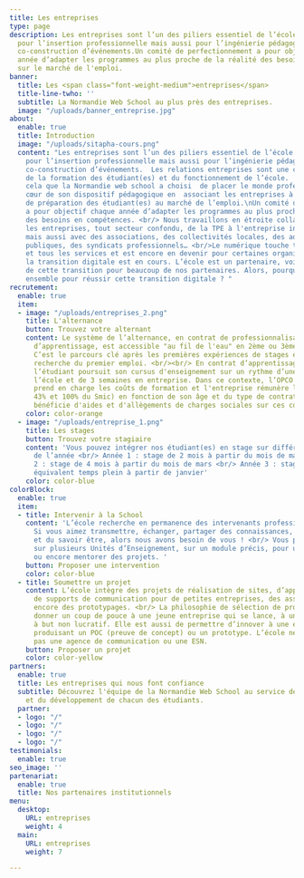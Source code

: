 ```yaml
---
title: Les entreprises
type: page
description: Les entreprises sont l’un des piliers essentiel de l’école que ce soit
  pour l’insertion professionnelle mais aussi pour l’ingénierie pédagogique et la
  co-construction d’événements.Un comité de perfectionnement a pour objectif chaque
  année d’adapter les programmes au plus proche de la réalité des besoins en compétences
  sur le marché de l'emploi.
banner:
  title: Les <span class="font-weight-medium">entreprises</span>
  title-line-twho: ''
  subtitle: La Normandie Web School au plus près des entreprises.
  image: "/uploads/banner_entreprise.jpg"
about:
  enable: true
  title: Introduction
  image: "/uploads/sitapha-cours.png"
  content: "Les entreprises sont l’un des piliers essentiel de l’école que ce soit
    pour l’insertion professionnelle mais aussi pour l’ingénierie pédagogique et la
    co-construction d’événements.  Les relations entreprises sont une composante essentielle
    de la formation des étudiant(es) et du fonctionnement de l’école.  C’est pour
    cela que la Normandie web school a choisi  de placer le monde professionnel au
    cœur de son dispositif pédagogique en  associant les entreprises à la démarche
    de préparation des étudiant(es) au marché de l’emploi.\nUn comité de perfectionnement
    a pour objectif chaque année d’adapter les programmes au plus proche de la réalité
    des besoins en compétences. <br/> Nous travaillons en étroite collaboration avec
    les entreprises, tout secteur confondu, de la TPE à l'entreprise internationale
    mais aussi avec des associations, des collectivités locales, des administrations
    publiques, des syndicats professionnels… <br/>Le numérique touche tous les secteurs
    et tous les services et est encore en devenir pour certaines organisations dont
    la transition digitale est en cours. L’école est un partenaire, voire un accélérateur
    de cette transition pour beaucoup de nos partenaires. Alors, pourquoi ne pas œuvrer
    ensemble pour réussir cette transition digitale ? "
recrutement:
  enable: true
  item:
  - image: "/uploads/entreprises_2.png"
    title: L'alternance
    button: Trouvez votre alternant
    content: Le système de l’alternance, en contrat de professionnalisation ou contrat
      d’apprentissage, est accessible "au fil de l'eau" en 2ème ou 3ème année de bachelor.
      C’est le parcours clé après les premières expériences de stages et avant la
      recherche du premier emploi. <br/><br/> En contrat d’apprentissage ou de professionnalisation,
      l’étudiant poursuit son cursus d'enseignement sur un rythme d’une semaine à
      l’école et de 3 semaines en entreprise. Dans ce contexte, l’OPCO de l'entreprise
      prend en charge les coûts de formation et l'entreprise rémunère l’étudiant (entre
      43% et 100% du Smic) en fonction de son âge et du type de contrat. L'entreprise
      bénéficie d'aides et d'allègements de charges sociales sur ces contrats.
    color: color-orange
  - image: "/uploads/entreprise_1.png"
    title: Les stages
    button: Trouvez votre stagiaire
    content: 'Vous pouvez intégrer nos étudiant(es) en stage sur différentes périodes
      de l’année <br/> Année 1 : stage de 2 mois à partir du mois de mai <br/> Année
      2 : stage de 4 mois à partir du mois de mars <br/> Année 3 : stage de 6 mois
      équivalent temps plein à partir de janvier'
    color: color-blue
colorBlock:
  enable: true
  item:
  - title: Intervenir à la School
    content: 'L’école recherche en permanence des intervenants professionnels. <br/>
      Si vous aimez transmettre, échanger, partager des connaissances, du savoir-faire
      et du savoir être, alors nous avons besoin de vous ! <br/> Vous pouvez intervenir
      sur plusieurs Unités d’Enseignement, sur un module précis, pour une conférence
      ou encore mentorer des projets. '
    button: Proposer une intervention
    color: color-blue
  - title: Soumettre un projet
    content: L’école intègre des projets de réalisation de sites, d’applications,
      de supports de communication pour de petites entreprises, des associations ou
      encore des prototypages. <br/> La philosophie de sélection de projet est de
      donner un coup de pouce à une jeune entreprise qui se lance, à une association
      à but non lucratif. Elle est aussi de permettre d’innover à une entreprise en
      produisant un POC (preuve de concept) ou un prototype. L’école ne se substitue
      pas une agence de communication ou une ESN.
    button: Proposer un projet
    color: color-yellow
partners:
  enable: true
  title: Les entreprises qui nous font confiance
  subtitle: Découvrez l'équipe de la Normandie Web School au service de la pédagogie
    et du développement de chacun des étudiants.
  partner:
  - logo: "/"
  - logo: "/"
  - logo: "/"
  - logo: "/"
testimonials:
  enable: true
seo_image: ''
partenariat:
  enable: true
  title: Nos partenaires institutionnels
menu:
  desktop:
    URL: entreprises
    weight: 4
  main:
    URL: entreprises
    weight: 7

---
```

